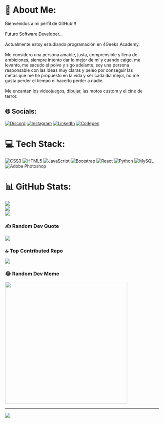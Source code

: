 # 💫 About Me:
Bienvenidos a mi perfil de GitHub!!!<br><br>Futuro Software Developer...<br><br>Actualmente estoy estudiando programación en 4Geeks Academy.<br><br>Me considero una persona amable, justa, comprensible y llena de <br>ambiciones, siempre intento dar lo mejor de mí y cuando caigo, me <br>levanto, me sacudo el polvo y sigo adelante, soy una persona <br>responsable con las ideas muy claras y peleo por conseguir las <br>metas que me he propuesto en la vida y ser cada día mejor, no me <br>gusta perder el tiempo ni hacerlo perder a nadie.<br><br>Me encantan los videojuegos, dibujar, las motos custom y el cine de <br>terror.


## 🌐 Socials:
[![Discord](https://img.shields.io/badge/Discord-%237289DA.svg?logo=discord&logoColor=white)](https://discord.gg/zibilyn) [![Instagram](https://img.shields.io/badge/Instagram-%23E4405F.svg?logo=Instagram&logoColor=white)](https://instagram.com/elm_paint) [![LinkedIn](https://img.shields.io/badge/LinkedIn-%230077B5.svg?logo=linkedin&logoColor=white)](https://www.linkedin.com/in/emmanuel-lucena-montalvo-21175b254/) [![Codepen](https://img.shields.io/badge/Codepen-000000?style=for-the-badge&logo=codepen&logoColor=white)](https://codepen.io/@EmmanuelLM87) 

# 💻 Tech Stack:
![CSS3](https://img.shields.io/badge/css3-%231572B6.svg?style=for-the-badge&logo=css3&logoColor=white) ![HTML5](https://img.shields.io/badge/html5-%23E34F26.svg?style=for-the-badge&logo=html5&logoColor=white) ![JavaScript](https://img.shields.io/badge/javascript-%23323330.svg?style=for-the-badge&logo=javascript&logoColor=%23F7DF1E) ![Bootstrap](https://img.shields.io/badge/bootstrap-%23563D7C.svg?style=for-the-badge&logo=bootstrap&logoColor=white) ![React](https://img.shields.io/badge/react-%2320232a.svg?style=for-the-badge&logo=react&logoColor=%2361DAFB) ![Python](https://img.shields.io/badge/python-3670A0?style=for-the-badge&logo=python&logoColor=ffdd54) ![MySQL](https://img.shields.io/badge/mysql-%2300f.svg?style=for-the-badge&logo=mysql&logoColor=white) ![Adobe Photoshop](https://img.shields.io/badge/adobephotoshop-%2331A8FF.svg?style=for-the-badge&logo=adobephotoshop&logoColor=white)
# 📊 GitHub Stats:
![](https://github-readme-stats.vercel.app/api?username=EmmanuelLM87&theme=blue-green&hide_border=true&include_all_commits=false&count_private=false)<br/>
![](https://github-readme-streak-stats.herokuapp.com/?user=EmmanuelLM87&theme=blue-green&hide_border=true)<br/>
![](https://github-readme-stats.vercel.app/api/top-langs/?username=EmmanuelLM87&theme=blue-green&hide_border=true&include_all_commits=false&count_private=false&layout=compact)

### ✍️ Random Dev Quote
![](https://quotes-github-readme.vercel.app/api?type=horizontal&theme=dark)

### 🔝 Top Contributed Repo
![](https://github-contributor-stats.vercel.app/api?username=EmmanuelLM87&limit=5&theme=tokyonight&combine_all_yearly_contributions=true)

### 😂 Random Dev Meme
<img src='https://randommeme-five.vercel.app/' style="height: 400px;"/>

---
[![](https://visitcount.itsvg.in/api?id=EmmanuelLM87&icon=1&color=9)](https://visitcount.itsvg.in)

<!-- Proudly created with GPRM ( https://gprm.itsvg.in ) -->
